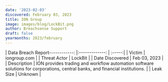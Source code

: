 ```yaml
---
date: '2023-02-03'
discovered: February 03, 2023
title: ION Group
image: images/blog/LockBit.png
author: Breachsense Support
draft: false
yearmonths: 2023/february
---
```


| Data Breach Report------------:     |:-------------:    | :-----:|
| Victim      | iongroup.com      | 
| Threat Actor      | LockBit      | 
| Date Discovered      | Feb 03, 2023      | 
| Description      | ION provides trading and workflow automation software solutions for corporations, central banks, and financial institutions.      | 
| Leak Size      | Unknown      | 

